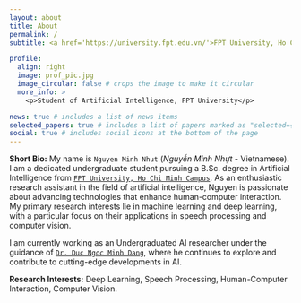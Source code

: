 ```yaml
---
layout: about
title: About
permalink: /
subtitle: <a href='https://university.fpt.edu.vn/'>FPT University, Ho Chi Minh Campus.</a> 

profile:
  align: right
  image: prof_pic.jpg
  image_circular: false # crops the image to make it circular
  more_info: >
    <p>Student of Artificial Intelligence, FPT University</p>

news: true # includes a list of news items
selected_papers: true # includes a list of papers marked as "selected={true}"
social: true # includes social icons at the bottom of the page
---
```


**Short Bio:** My name is ``Nguyen Minh Nhut`` (*Nguyễn Minh Nhựt* - Vietnamese). I am a dedicated undergraduate student pursuing a B.Sc. degree in Artificial Intelligence from <a href='https://university.fpt.edu.vn/'> `FPT University, Ho Chi Minh Campus`</a>. As an enthusiastic research assistant in the field of artificial intelligence, Nguyen is passionate about advancing technologies that enhance human-computer interaction. My primary research interests lie in machine learning and deep learning, with a particular focus on their applications in speech processing and computer vision.

I am currently working as an Undergraduated AI researcher under the guidance of <a href='https://dnmduc.github.io/'>`Dr. Duc Ngoc Minh Dang`</a>, where he continues to explore and contribute to cutting-edge developments in AI.

**Research Interests:** Deep Learning, Speech Processing, Human-Computer Interaction, Computer Vision.
